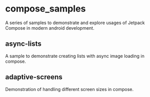 # compose_samples

A series of samples to demonstrate and explore usages of Jetpack Compose in modern android development.

## async-lists

A sample to demonstrate creating lists with async image loading in compose.

## adaptive-screens

Demonstration of handling different screen sizes in compose.